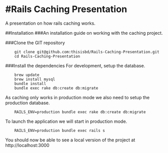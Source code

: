 #Rails Caching Presentation
=======

A presentation on how rails caching works.

##Installation
###An installation guide on working with the caching project.

###Clone the GIT repository
```
    git clone git@github.com:thisisbd/Rails-Caching-Presentation.git
    cd Rails-Caching-Presentation
```

###Install the dependencies
For development, setup the database.
```
    brew update
    brew install mysql
    bundle install
    bundle exec rake db:create db:migrate
```

As caching only works in production mode we also need to setup the production database.
```
    RAILS_ENV=production bundle exec rake db:create db:migrate
```

To launch the application we will start in production mode.
```
    RAILS_ENV=production bundle exec rails s
```

You should now be able to see a local version of the project at http://localhost:3000